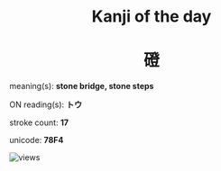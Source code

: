 <h1 align="center">Kanji of the day</h1>
<h1 align="center">磴</h1>
<p align="left">meaning(s): <b>stone bridge, stone steps</b></p>
<p align="left">ON reading(s): <b>トウ</b></p>
<p align="left">stroke count: <b>17</b></p>
<p align="left">unicode: <b>78F4</b></p>
<p align="left"><img src="https://komarev.com/ghpvc/?username=tristanwagner-kanjioftheday&label=Views&color=0e75b6&style=flat" alt="views"/></p>
